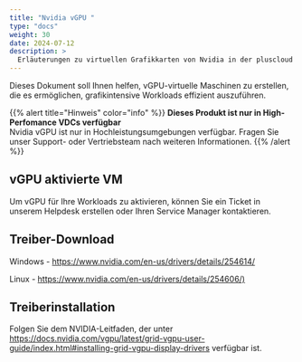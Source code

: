 ```yaml
---
title: "Nvidia vGPU "
type: "docs"
weight: 30
date: 2024-07-12
description: >
  Erläuterungen zu virtuellen Grafikkarten von Nvidia in der pluscloud VMware
---
```


Dieses Dokument soll Ihnen helfen, vGPU-virtuelle Maschinen zu erstellen, die es ermöglichen, grafikintensive Workloads effizient auszuführen.

{{% alert title="Hinweis" color="info" %}}
**Dieses Produkt ist nur in High-Perfomance VDCs verfügbar**  
Nvidia vGPU ist nur in Hochleistungsumgebungen verfügbar. Fragen Sie unser Support- oder Vertriebsteam nach weiteren Informationen.
{{% /alert %}}

## vGPU aktivierte VM

Um vGPU für Ihre Workloads zu aktivieren, können Sie ein Ticket in unserem Helpdesk erstellen oder Ihren Service Manager kontaktieren.

## Treiber-Download

Windows - <https://www.nvidia.com/en-us/drivers/details/254614/>

Linux   - <https://www.nvidia.com/en-us/drivers/details/254606/)>

## Treiberinstallation

Folgen Sie dem NVIDIA-Leitfaden, der unter <https://docs.nvidia.com/vgpu/latest/grid-vgpu-user-guide/index.html#installing-grid-vgpu-display-drivers> verfügbar ist.
